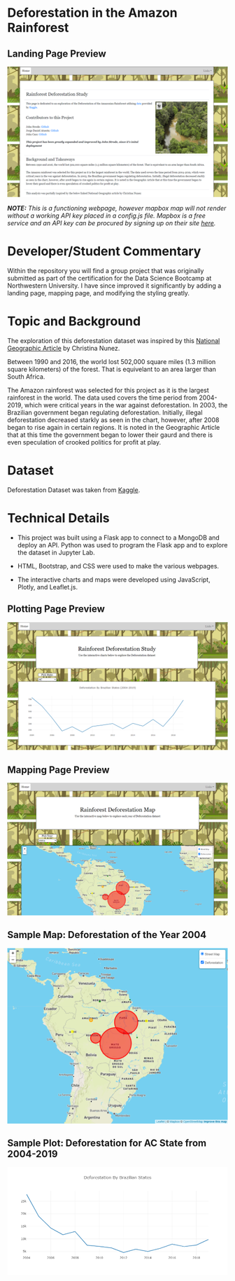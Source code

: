 # Deforestation in the Amazon Rainforest 

## Landing Page Preview
![Landing Page Preview](static/images/index.png)

*__NOTE:__ This is a functioning webpage, however mapbox map will not render without a working API key placed in a config.js file. Mapbox is a free service and an API key can be procured by signing up on their site [here]( https://www.mapbox.com/signup).*

# Developer/Student Commentary
Within the repository you will find a group project that was originally submitted as part of the certification for the Data Science Bootcamp at Northwestern University.  I have since improved it significantly by adding a landing page, mapping page, and modifying the styling greatly. 

# Topic and Background
The exploration of this deforestation dataset was inspired by this [National Geographic Article]( https://www.nationalgeographic.com/environment/article/deforestation#:~:text=Between%201990%20and%202016%2C%20the,study%20in%20the%20journal%20Nature) by Christina Nunez.  

Between 1990 and 2016, the world lost 502,000 square miles (1.3 million square kilometers) of the forest. That is equivelant to an area larger than South Africa.   

The Amazon rainforest was selected for this project as it is the largest rainforest in the world.  The data used covers the time period from 2004-2019, which were critical years in the war against deforestation.  In 2003, the Brazilian government began regulating deforestation.  Initially, illegal deforestation decreased starkly as seen in the chart, however, after 2008 began to rise again in certain regions.  It is noted in the Geographic Article that at this time the government began to lower their gaurd and there is even speculation of crooked politics for profit at play.

# Dataset
Deforestation Dataset was taken from [Kaggle](https://www.kaggle.com/mbogernetto/brazilian-amazon-rainforest-degradation).

# Technical Details

* This project was built using a Flask app to connect to a MongoDB and deploy an API.  Python was used to program the Flask app and to explore the dataset in Jupyter Lab.  

* HTML, Bootstrap, and CSS were used to make the various webpages.  

* The interactive charts and maps were developed using JavaScript, Plotly, and Leaflet.js.

## Plotting Page Preview

![Plotting Page Preview](static/images/plotchart.png)

## Mapping Page Preview


![Mapping Page Preview](static/images/plotmap.png)

## Sample Map: Deforestation of the Year 2004 

![Mapping Deforestation Yearly for each State](static/images/map.png)

## Sample Plot: Deforestation for AC State from 2004-2019
![Plotting Deforestation over each Amazon State by Year](static/images/allstates.png)


